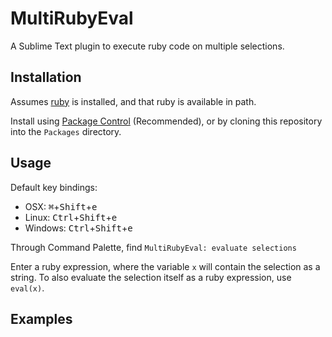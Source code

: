 MultiRubyEval
=============

A Sublime Text plugin to execute ruby code on multiple selections.


Installation
------------

Assumes [ruby](https://www.ruby-lang.org) is installed, and that ruby is available in path.

Install using [Package Control](https://sublime.wbond.net/) (Recommended), or by cloning this repository into the `Packages` directory.


Usage
-----

Default key bindings:

- OSX: <kbd>⌘</kbd>+<kbd>Shift</kbd>+<kbd>e</kbd>
- Linux: <kbd>Ctrl</kbd>+<kbd>Shift</kbd>+<kbd>e</kbd>
- Windows: <kbd>Ctrl</kbd>+<kbd>Shift</kbd>+<kbd>e</kbd>

Through Command Palette, find `MultiRubyEval: evaluate selections`

Enter a ruby expression, where the variable `x` will contain the selection as a string. To also evaluate the selection itself as a ruby expression, use `eval(x)`.


Examples
--------


